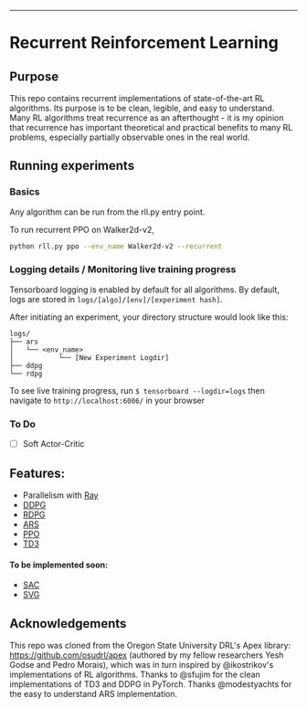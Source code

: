 ----

# Recurrent Reinforcement Learning

## Purpose

This repo contains recurrent implementations of state-of-the-art RL algorithms. Its purpose is to be clean, legible, and easy to understand. Many RL algorithms treat recurrence as an afterthought - it is my opinion that recurrence has important theoretical and practical benefits to many RL problems, especially partially observable ones in the real world.


## Running experiments

### Basics
Any algorithm can be run from the rll.py entry point.

To run recurrent PPO on Walker2d-v2,

```bash
python rll.py ppo --env_name Walker2d-v2 --recurrent
```

### Logging details / Monitoring live training progress
Tensorboard logging is enabled by default for all algorithms. By default, logs are stored in ```logs/[algo]/[env]/[experiment hash]```.

After initiating an experiment, your directory structure would look like this:

```
logs/
├── ars
│   └── <env_name> 
│           └── [New Experiment Logdir]
├── ddpg
└── rdpg
```

To see live training progress, run ```$ tensorboard --logdir=logs``` then navigate to ```http://localhost:6006/``` in your browser

### To Do
- [ ] Soft Actor-Critic

## Features:
* Parallelism with [Ray](https://github.com/ray-project/ray)
* [DDPG](https://arxiv.org/abs/1509.02971)
* [RDPG](https://arxiv.org/abs/1512.04455)
* [ARS](https://arxiv.org/abs/1803.07055)
* [PPO](https://arxiv.org/abs/1707.06347)
* [TD3](https://arxiv.org/abs/1802.09477)

#### To be implemented soon:
* [SAC](https://arxiv.org/abs/1801.01290)
* [SVG](https://arxiv.org/abs/1510.09142)

## Acknowledgements

This repo was cloned from the Oregon State University DRL's Apex library: https://github.com/osudrl/apex (authored by my fellow researchers Yesh Godse and Pedro Morais), which was in turn inspired by @ikostrikov's implementations of RL algorithms. Thanks to @sfujim for the clean implementations of TD3 and DDPG in PyTorch. Thanks @modestyachts for the easy to understand ARS implementation.
